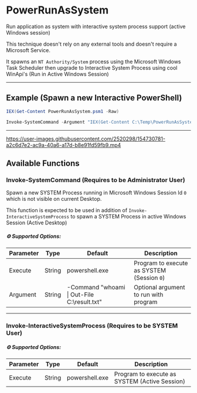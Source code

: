 # PowerRunAsSystem

Run application as system with interactive system process support (active Windows session)

This technique doesn't rely on any external tools and doesn't require a Microsoft Service.

It spawns an `NT Authority/System` process using the Microsoft Windows Task Scheduler then upgrade to Interactive System Process using cool WinApi's (Run in Active Windows Session)

---

## Example (Spawn a new Interactive PowerShell)

```PowerShell
IEX(Get-Content PowerRunAsSystem.psm1 -Raw)

Invoke-SystemCommand -Argument "IEX(Get-Content C:\Temp\PowerRunAsSystem.psm1 -Raw); Invoke-InteractiveSystemProcess"
```

---

https://user-images.githubusercontent.com/2520298/154730781-a2c6d7e2-ac9a-40a6-a17d-b8e91fd59fb9.mp4

## Available Functions

### Invoke-SystemCommand (Requires to be Administrator User)

Spawn a new SYSTEM Process running in Microsoft Windows Session Id `0` which is not visible on current Desktop.

This function is expected to be used in addition of `Invoke-InteractiveSystemProcess` to spawn a SYSTEM Process in active Windows Session (Active Desktop)

##### ⚙️ Supported Options:

| Parameter               | Type             | Default                                        | Description  |
|-------------------------|------------------|------------------------------------------------|--------------|
| Execute                 | String           | powershell.exe                                 | Program to execute as SYSTEM (Session `0`)  |
| Argument                | String           | -Command "whoami \| Out-File C:\result.txt"    | Optional argument to run with program |

---

### Invoke-InteractiveSystemProcess (Requires to be SYSTEM User)

##### ⚙️ Supported Options:

| Parameter               | Type             | Default                                        | Description  |
|-------------------------|------------------|------------------------------------------------|--------------|
| Execute                 | String           | powershell.exe                                 | Program to execute as SYSTEM (Active Session)  |
